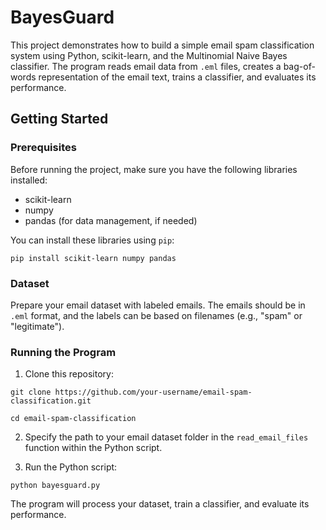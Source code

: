 # BayesGuard
This project demonstrates how to build a simple email spam classification system using Python, scikit-learn, and the Multinomial Naive Bayes classifier. The program reads email data from `.eml` files, creates a bag-of-words representation of the email text, trains a classifier, and evaluates its performance.

## Getting Started

### Prerequisites

Before running the project, make sure you have the following libraries installed:

- scikit-learn
- numpy
- pandas (for data management, if needed)

You can install these libraries using `pip`:

```pip install scikit-learn numpy pandas```

### Dataset

Prepare your email dataset with labeled emails. The emails should be in `.eml` format, and the labels can be based on filenames (e.g., "spam" or "legitimate").

### Running the Program

1. Clone this repository:

```git clone https://github.com/your-username/email-spam-classification.git```

```cd email-spam-classification```

2. Specify the path to your email dataset folder in the `read_email_files` function within the Python script.

3. Run the Python script:

```python bayesguard.py```

The program will process your dataset, train a classifier, and evaluate its performance.
